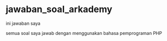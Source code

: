 # jawaban_soal_arkademy
ini jawaban saya

semua soal saya jawab dengan menggunakan bahasa pemprograman PHP
